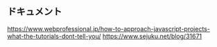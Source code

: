 ## ドキュメント
https://www.webprofessional.jp/how-to-approach-javascript-projects-what-the-tutorials-dont-tell-you/
https://www.sejuku.net/blog/31671
